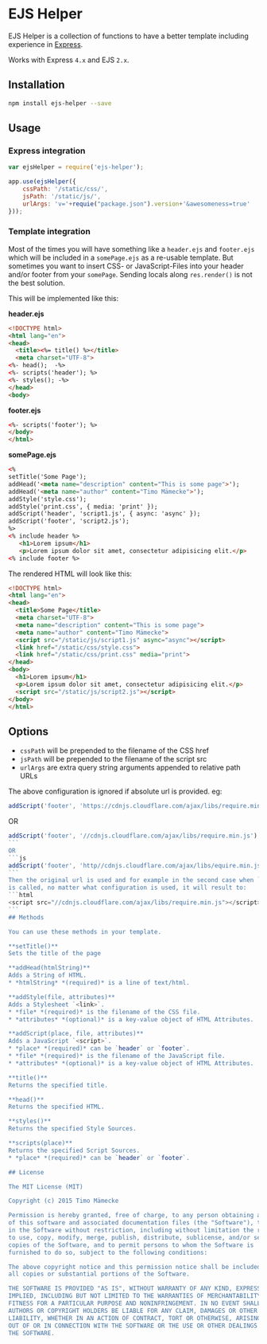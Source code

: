 # EJS Helper

EJS Helper is a collection of functions to have a better template including experience in [Express](https://github.com/strongloop/express).

Works with Express `4.x` and EJS `2.x`.

## Installation

```bash
npm install ejs-helper --save
```

## Usage

### Express integration

```js
var ejsHelper = require('ejs-helper');

app.use(ejsHelper({
    cssPath: '/static/css/',
    jsPath: '/static/js/',
    urlArgs: 'v='+requie("package.json").version+'&awesomeness=true'
}));
```

### Template integration

Most of the times you will have something like a `header.ejs` and `footer.ejs` which will be included in a `somePage.ejs` as a re-usable template. But sometimes you want to insert CSS- or JavaScript-Files into your header and/or footer from your `somePage`. Sending locals along `res.render()` is not the best solution.

This will be implemented like this:

**header.ejs**

```html
<!DOCTYPE html>
<html lang="en">
<head>
  <title><%= title() %></title>
  <meta charset="UTF-8">
<%- head();  -%>
<%- scripts('header'); %>
<%- styles(); -%>
</head>
<body>
```

**footer.ejs**

```html
<%- scripts('footer'); %>
</body>
</html>
```

**somePage.ejs**

```html
<%
setTitle('Some Page');
addHead('<meta name="description" content="This is some page">');
addHead('<meta name="author" content="Timo Mämecke">');
addStyle('style.css');
addStyle('print.css', { media: 'print' });
addScript('header', 'script1.js', { async: 'async' });
addScript('footer', 'script2.js');
%>
<% include header %>
   <h1>Lorem ipsum</h1>
   <p>Lorem ipsum dolor sit amet, consectetur adipisicing elit.</p>
<% include footer %>
```

The rendered HTML will look like this:

```html
<!DOCTYPE html>
<html lang="en">
<head>
  <title>Some Page</title>
  <meta charset="UTF-8">
  <meta name="description" content="This is some page">
  <meta name="author" content="Timo Mämecke">
  <script src="/static/js/script1.js" async="async"></script>
  <link href="/static/css/style.css">
  <link href="/static/css/print.css" media="print">
</head>
<body>
  <h1>Lorem ipsum</h1>
  <p>Lorem ipsum dolor sit amet, consectetur adipisicing elit.</p>
  <script src="/static/js/script2.js"></script>
</body>
</html>
```

## Options

* `cssPath` will be prepended to the filename of the CSS href
* `jsPath` will be prepended to the filename of the script src
* `urlArgs` are extra query string arguments appended to relative path URLs

The above configuration is ignored if absolute url is provided. eg:
```js
addScript('footer', 'https://cdnjs.cloudflare.com/ajax/libs/require.min.js')
```
OR
````js
addScript('footer', '//cdnjs.cloudflare.com/ajax/libs/require.min.js')
```
OR
```js
addScript('footer', 'http//cdnjs.cloudflare.com/ajax/libs/equire.min.js')
```
Then the original url is used and for example in the second case when `scripts('footer')`
is called, no matter what configuration is used, it will result to:
```html
<script src="//cdnjs.cloudflare.com/ajax/libs/require.min.js"></script>
```
## Methods

You can use these methods in your template.

**setTitle()**  
Sets the title of the page

**addHead(htmlString)**  
Adds a String of HTML.  
* *htmlString* *(required)* is a line of text/html.

**addStyle(file, attributes)**  
Adds a Stylesheet `<link>`.  
* *file* *(required)* is the filename of the CSS file.
* *attributes* *(optional)* is a key-value object of HTML Attributes.

**addScript(place, file, attributes)**  
Adds a JavaScript `<script>`.  
* *place* *(required)* can be `header` or `footer`.  
* *file* *(required)* is the filename of the JavaScript file.
* *attributes* *(optional)* is a key-value object of HTML Attributes.

**title()**  
Returns the specified title.

**head()**  
Returns the specified HTML.

**styles()**  
Returns the specified Style Sources.

**scripts(place)**  
Returns the specified Script Sources.
* *place* *(required)* can be `header` or `footer`.

## License

The MIT License (MIT)

Copyright (c) 2015 Timo Mämecke

Permission is hereby granted, free of charge, to any person obtaining a copy
of this software and associated documentation files (the "Software"), to deal
in the Software without restriction, including without limitation the rights
to use, copy, modify, merge, publish, distribute, sublicense, and/or sell
copies of the Software, and to permit persons to whom the Software is
furnished to do so, subject to the following conditions:

The above copyright notice and this permission notice shall be included in
all copies or substantial portions of the Software.

THE SOFTWARE IS PROVIDED "AS IS", WITHOUT WARRANTY OF ANY KIND, EXPRESS OR
IMPLIED, INCLUDING BUT NOT LIMITED TO THE WARRANTIES OF MERCHANTABILITY,
FITNESS FOR A PARTICULAR PURPOSE AND NONINFRINGEMENT. IN NO EVENT SHALL THE
AUTHORS OR COPYRIGHT HOLDERS BE LIABLE FOR ANY CLAIM, DAMAGES OR OTHER
LIABILITY, WHETHER IN AN ACTION OF CONTRACT, TORT OR OTHERWISE, ARISING FROM,
OUT OF OR IN CONNECTION WITH THE SOFTWARE OR THE USE OR OTHER DEALINGS IN
THE SOFTWARE.